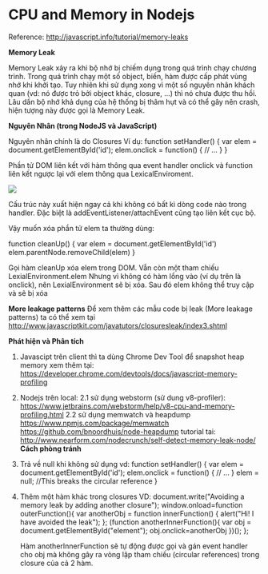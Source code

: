 # CPU and Memory in Nodejs

Reference: http://javascript.info/tutorial/memory-leaks

**Memory Leak**

Memory Leak xảy ra khi bộ nhớ bị chiếm dụng trong quá trình chạy chương trình. Trong quá trình chạy một số object, biến, hàm được cấp phát vùng nhớ khi khởi tạo. Tuy nhiên khi sử dụng xong vì một số nguyên nhân khách quan (vd: nó được trỏ bởi object khác, closure, ...) thì nó chưa được thu hồi. Lâu dần bộ nhớ khả dụng của hệ thống bị thâm hụt và có thể gây nên crash, hiện tượng này được gọi là Memory Leak.

**Nguyên Nhân (trong NodeJS và JavaScript)**

Nguyên nhân chính là do Closures
Ví dụ:
function setHandler() {
    var elem = document.getElementById('id');
    elem.onclick = function() {
        // ...
    }
}

Phần tử DOM liên kết với hàm thông qua event handler onclick và function liên kết ngược lại với elem thông qua LexicalEnviroment.

<img src="https://viblo.asia/uploads/images/9d74fd9ab2537167edd5d2fb4fdde7a327e59012/91a1724cfc69d33b58df90b3b43a73c056a78eae.png"></img>

Cấu trúc này xuất hiện ngay cả khi không có bất kì dòng code nào trong handler. Đặc biệt là addEventListener/attachEvent cũng tạo liên kết cục bộ.

Vậy muốn xóa phần tử elem ta thường dùng:

function cleanUp() {
  var elem = document.getElementById('id')
  elem.parentNode.removeChild(elem)
}

Gọi hàm cleanUp xóa elem trong DOM. Vẫn còn một tham chiếu LexialEnvironment.elem 
Nhưng vì không có hàm lồng vào (ví dụ trên là onclick), nên LexialEnvironment sẽ bị xóa. Sau đó elem không thể truy cập và sẽ bị xóa

**More leakage patterns**
Để xem thêm các mẫu code bị leak (More leakage patterns) ta có thể xem tại http://www.javascriptkit.com/javatutors/closuresleak/index3.shtml

**Phát hiện và Phân tích**
1. Javascipt trên client thì ta dùng Chrome Dev Tool để snapshot heap memory
xem thêm tại: https://developer.chrome.com/devtools/docs/javascript-memory-profiling
2. Nodejs trên local:
 2.1 sử dụng webstorm (sử dung v8-profiler): 
    https://www.jetbrains.com/webstorm/help/v8-cpu-and-memory-profiling.html
 2.2 sử dụng memwatch và heapdump
    https://www.npmjs.com/package/memwatch
    https://github.com/bnoordhuis/node-heapdump
  tutorial tai: http://www.nearform.com/nodecrunch/self-detect-memory-leak-node/
**Cách phòng tránh**
1. Trả về null khi không sử dụng
vd:
function setHandler() {
    var elem = document.getElementById('id');
    elem.onclick = function() {
        // ...
    }
    elem = null; //This breaks the circular reference
}
2. Thêm một hàm khác trong closures
   VD:
   document.write("Avoiding a memory leak by adding another closure");
           window.onload=function outerFunction(){
           var anotherObj = function innerFunction() {
               alert("Hi! I have avoided the leak");
           };
           (function anotherInnerFunction(){
               var obj =  document.getElementById("element");
               obj.onclick=anotherObj })();
           };
   
   Hàm anotherInnerFunction sẽ tự động được gọi và gán event handler cho obj mà không gây ra vòng lặp tham chiếu (circular references) trong closure của cả 2 hàm.
    
    